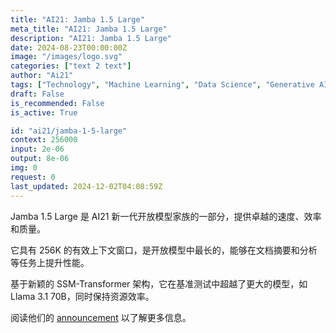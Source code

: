 ```yaml
---
title: "AI21: Jamba 1.5 Large"
meta_title: "AI21: Jamba 1.5 Large"
description: "AI21: Jamba 1.5 Large"
date: 2024-08-23T00:00:00Z
image: "/images/logo.svg"
categories: ["text 2 text"]
author: "Ai21"
tags: ["Technology", "Machine Learning", "Data Science", "Generative AI", "Chatbots"]
draft: False
is_recommended: False
is_active: True

id: "ai21/jamba-1-5-large"
context: 256000
input: 2e-06
output: 8e-06
img: 0
request: 0
last_updated: 2024-12-02T04:08:59Z
---
```


Jamba 1.5 Large 是 AI21 新一代开放模型家族的一部分，提供卓越的速度、效率和质量。

它具有 256K 的有效上下文窗口，是开放模型中最长的，能够在文档摘要和分析等任务上提升性能。

基于新颖的 SSM-Transformer 架构，它在基准测试中超越了更大的模型，如 Llama 3.1 70B，同时保持资源效率。

阅读他们的 [announcement](https://www.ai21.com/blog/announcing-jamba-model-family) 以了解更多信息。

